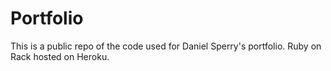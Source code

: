 # Portfolio

This is a public repo of the code used for Daniel Sperry's portfolio. Ruby on Rack hosted on Heroku.
